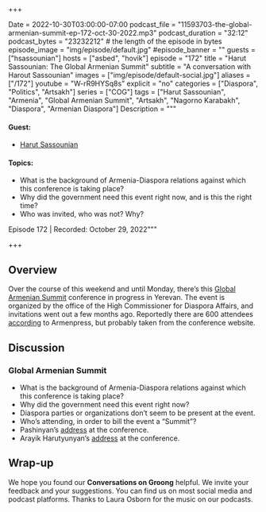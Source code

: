 +++

Date = 2022-10-30T03:00:00-07:00
podcast_file = "11593703-the-global-armenian-summit-ep-172-oct-30-2022.mp3"
podcast_duration = "32:12"
podcast_bytes = "23232212" # the length of the episode in bytes
episode_image = "img/episode/default.jpg"
#episode_banner = ""
guests = ["hsassounian"]
hosts = ["asbed", "hovik"]
episode = "172"
title = "Harut Sassounian: The Global Armenian Summit"
subtitle = "A conversation with Harout Sassounian"
images = ["img/episode/default-social.jpg"]
aliases = ["/172"]
youtube = "W-rR9HYSq8s"
explicit = "no"
categories = ["Diaspora", "Politics", "Artsakh"]
series = ["COG"]
tags = ["Harut Sassounian", "Armenia", "Global Armenian Summit", "Artsakh", "Nagorno Karabakh", "Diaspora", "Armenian Diaspora"]
Description = """
#### Guest:
* [Harut Sassounian](/guest/hsassounian)

#### Topics:
* What is the background of Armenia-Diaspora relations against which this conference is taking place?
* Why did the government need this event right now, and is this the right time?
* Who was invited, who was not? Why?

Episode 172 | Recorded: October 29, 2022"""

+++

## Overview

Over the course of this weekend and until Monday, there’s this [Global Armenian Summit](https://globalarmeniansummit.am/en) conference in progress in Yerevan. The event is organized by the office of the High Commissioner for Diaspora Affairs, and invitations went out a few months ago. Reportedly there are 600 attendees [according](https://armenpress.am/eng/news/1095970.html) to Armenpress, but probably taken from the conference website.

## Discussion

### Global Armenian Summit

* What is the background of Armenia-Diaspora relations against which this conference is taking place?
* Why did the government need this event right now?
* Diaspora parties or organizations don’t seem to be present at the event.
* Who’s attending, in order to bill the event a “Summit”?
* Pashinyan’s [address](https://armenpress.am/eng/news/1095973.html) at the conference.
* Arayik Harutyunyan’s [address](https://armenpress.am/eng/news/1095977.html) at the conference.

## Wrap-up

We hope you found our **Conversations on Groong** helpful. We invite your feedback and your suggestions. You can find us on most social media and podcast platforms. Thanks to Laura Osborn for the music on our podcasts.
